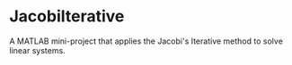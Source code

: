 # JacobiIterative
A MATLAB mini-project that applies the Jacobi's Iterative method to solve linear systems.
